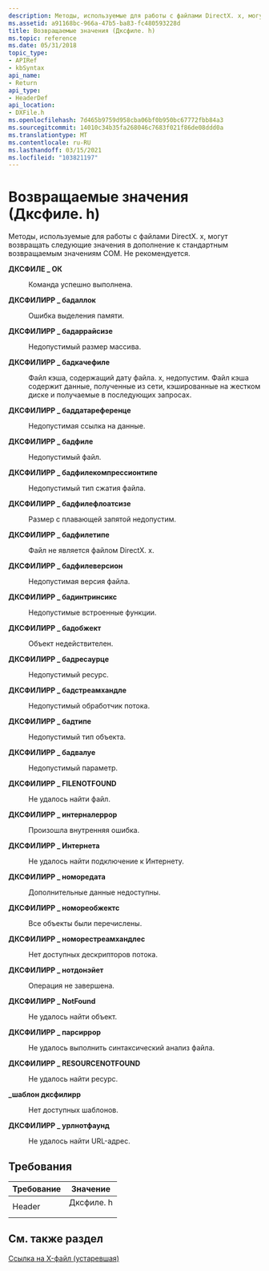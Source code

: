 ```yaml
---
description: Методы, используемые для работы с файлами DirectX. x, могут возвращать следующие значения в дополнение к стандартным возвращаемым значениям COM. Не рекомендуется.
ms.assetid: a91168bc-966a-47b5-ba83-fc480593228d
title: Возвращаемые значения (Дксфиле. h)
ms.topic: reference
ms.date: 05/31/2018
topic_type:
- APIRef
- kbSyntax
api_name:
- Return
api_type:
- HeaderDef
api_location:
- DXFile.h
ms.openlocfilehash: 7d465b9759d958cba06bf0b950bc67772fbb84a3
ms.sourcegitcommit: 14010c34b35fa268046c7683f021f86de08ddd0a
ms.translationtype: MT
ms.contentlocale: ru-RU
ms.lasthandoff: 03/15/2021
ms.locfileid: "103821197"
---
```

# <a name="return-values-dxfileh"></a>Возвращаемые значения (Дксфиле. h)

Методы, используемые для работы с файлами DirectX. x, могут возвращать следующие значения в дополнение к стандартным возвращаемым значениям COM. Не рекомендуется.

<dl> <dt>

<span id="DXFILE_OK"></span><span id="dxfile_ok"></span>**ДКСФИЛЕ \_ ОК**
</dt> <dd>

Команда успешно выполнена.

</dd> <dt>

<span id="DXFILEERR_BADALLOC"></span><span id="dxfileerr_badalloc"></span>**ДКСФИЛИРР \_ бадаллок**
</dt> <dd>

Ошибка выделения памяти.

</dd> <dt>

<span id="DXFILEERR_BADARRAYSIZE"></span><span id="dxfileerr_badarraysize"></span>**ДКСФИЛИРР \_ бадаррайсизе**
</dt> <dd>

Недопустимый размер массива.

</dd> <dt>

<span id="DXFILEERR_BADCACHEFILE"></span><span id="dxfileerr_badcachefile"></span>**ДКСФИЛИРР \_ бадкачефиле**
</dt> <dd>

Файл кэша, содержащий дату файла. x, недопустим. Файл кэша содержит данные, полученные из сети, кэшированные на жестком диске и получаемые в последующих запросах.

</dd> <dt>

<span id="DXFILEERR_BADDataReference"></span><span id="dxfileerr_baddatareference"></span><span id="DXFILEERR_BADDATAREFERENCE"></span>**ДКСФИЛИРР \_ баддатареференце**
</dt> <dd>

Недопустимая ссылка на данные.

</dd> <dt>

<span id="DXFILEERR_BADFILE"></span><span id="dxfileerr_badfile"></span>**ДКСФИЛИРР \_ бадфиле**
</dt> <dd>

Недопустимый файл.

</dd> <dt>

<span id="DXFILEERR_BADFILECOMPRESSIONTYPE"></span><span id="dxfileerr_badfilecompressiontype"></span>**ДКСФИЛИРР \_ бадфилекомпрессионтипе**
</dt> <dd>

Недопустимый тип сжатия файла.

</dd> <dt>

<span id="DXFILEERR_BADFILEFLOATSIZE"></span><span id="dxfileerr_badfilefloatsize"></span>**ДКСФИЛИРР \_ бадфилефлоатсизе**
</dt> <dd>

Размер с плавающей запятой недопустим.

</dd> <dt>

<span id="DXFILEERR_BADFILETYPE"></span><span id="dxfileerr_badfiletype"></span>**ДКСФИЛИРР \_ бадфилетипе**
</dt> <dd>

Файл не является файлом DirectX. x.

</dd> <dt>

<span id="DXFILEERR_BADFILEVERSION"></span><span id="dxfileerr_badfileversion"></span>**ДКСФИЛИРР \_ бадфилеверсион**
</dt> <dd>

Недопустимая версия файла.

</dd> <dt>

<span id="DXFILEERR_BADINTRINSICS"></span><span id="dxfileerr_badintrinsics"></span>**ДКСФИЛИРР \_ бадинтринсикс**
</dt> <dd>

Недопустимые встроенные функции.

</dd> <dt>

<span id="DXFILEERR_BADOBJECT"></span><span id="dxfileerr_badobject"></span>**ДКСФИЛИРР \_ бадобжект**
</dt> <dd>

Объект недействителен.

</dd> <dt>

<span id="DXFILEERR_BADRESOURCE"></span><span id="dxfileerr_badresource"></span>**ДКСФИЛИРР \_ бадресаурце**
</dt> <dd>

Недопустимый ресурс.

</dd> <dt>

<span id="DXFILEERR_BADSTREAMHANDLE"></span><span id="dxfileerr_badstreamhandle"></span>**ДКСФИЛИРР \_ бадстреамхандле**
</dt> <dd>

Недопустимый обработчик потока.

</dd> <dt>

<span id="DXFILEERR_BADTYPE"></span><span id="dxfileerr_badtype"></span>**ДКСФИЛИРР \_ бадтипе**
</dt> <dd>

Недопустимый тип объекта.

</dd> <dt>

<span id="DXFILEERR_BADVALUE"></span><span id="dxfileerr_badvalue"></span>**ДКСФИЛИРР \_ бадвалуе**
</dt> <dd>

Недопустимый параметр.

</dd> <dt>

<span id="DXFILEERR_FILENOTFOUND"></span><span id="dxfileerr_filenotfound"></span>**ДКСФИЛИРР \_ FILENOTFOUND**
</dt> <dd>

Не удалось найти файл.

</dd> <dt>

<span id="DXFILEERR_INTERNALERROR"></span><span id="dxfileerr_internalerror"></span>**ДКСФИЛИРР \_ интерналеррор**
</dt> <dd>

Произошла внутренняя ошибка.

</dd> <dt>

<span id="DXFILEERR_NOINTERNET"></span><span id="dxfileerr_nointernet"></span>**ДКСФИЛИРР \_ Интернета**
</dt> <dd>

Не удалось найти подключение к Интернету.

</dd> <dt>

<span id="DXFILEERR_NOMOREDATA"></span><span id="dxfileerr_nomoredata"></span>**ДКСФИЛИРР \_ номоредата**
</dt> <dd>

Дополнительные данные недоступны.

</dd> <dt>

<span id="DXFILEERR_NOMOREOBJECTS"></span><span id="dxfileerr_nomoreobjects"></span>**ДКСФИЛИРР \_ номореобжектс**
</dt> <dd>

Все объекты были перечислены.

</dd> <dt>

<span id="DXFILEERR_NOMORESTREAMHANDLES"></span><span id="dxfileerr_nomorestreamhandles"></span>**ДКСФИЛИРР \_ номорестреамхандлес**
</dt> <dd>

Нет доступных дескрипторов потока.

</dd> <dt>

<span id="DXFILEERR_NOTDONEYET"></span><span id="dxfileerr_notdoneyet"></span>**ДКСФИЛИРР \_ нотдонэйет**
</dt> <dd>

Операция не завершена.

</dd> <dt>

<span id="DXFILEERR_NOTFOUND"></span><span id="dxfileerr_notfound"></span>**ДКСФИЛИРР \_ NotFound**
</dt> <dd>

Не удалось найти объект.

</dd> <dt>

<span id="DXFILEERR_PARSEERROR"></span><span id="dxfileerr_parseerror"></span>**ДКСФИЛИРР \_ парсиррор**
</dt> <dd>

Не удалось выполнить синтаксический анализ файла.

</dd> <dt>

<span id="DXFILEERR_RESOURCENOTFOUND"></span><span id="dxfileerr_resourcenotfound"></span>**ДКСФИЛИРР \_ RESOURCENOTFOUND**
</dt> <dd>

Не удалось найти ресурс.

</dd> <dt>

<span id="DXFILEERR_NOTEMPLATE"></span><span id="dxfileerr_notemplate"></span>**\_шаблон дксфилирр**
</dt> <dd>

Нет доступных шаблонов.

</dd> <dt>

<span id="DXFILEERR_URLNOTFOUND"></span><span id="dxfileerr_urlnotfound"></span>**ДКСФИЛИРР \_ урлнотфаунд**
</dt> <dd>

Не удалось найти URL-адрес.

</dd> </dl>

## <a name="requirements"></a>Требования



| Требование | Значение |
|-------------------|-------------------------------------------------------------------------------------|
| Header<br/> | <dl> <dt>Дксфиле. h</dt> </dl> |



## <a name="see-also"></a>См. также раздел

<dl> <dt>

[Ссылка на X-файл (устаревшая)](dx9-graphics-reference-x-file.md)
</dt> </dl>

 

 




